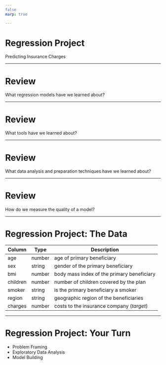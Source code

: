 ```yaml
---
false
marp: true

---
```


# Regression Project
Predicting Insurance Charges

<!--
We have learned so much about regression over the past few labs. We have learned about linear regression and polynomial regression. We have learned how to calculate regression quality. We have built regression models using both scikit-learn and TensorFlow, where we have created traditional regression models and neural networks.

However, most of the work we have done with regression has been very guided. In this project, you'll be given a dataset and you will explore it on your own. You will then train and evaluate your own model. The model will be based on a dataset found on Kaggle that contains information about insurance charges. 
-->

---

# Review

What regression models have we learned about?

<!--
Before diving in, let's review a bit. What models have we learned so far? 

@Exercise(5 minutes) {
Have the students list the models that they have learned so far. Get them to explain each of the models they mention. If they need prompting, remind them about linear regression, polynomial regression, and neural networks.
}
-->

---

# Review

What tools have we learned about?

<!--
We have learned many different tools for performing regression. What are some of those tools?

@Exercise(5 minutes) {
Have the students talk about the tools that they have learned about. Get them to explain a bit about each of the tools. If they need prompting, remind them about scikit-learn's `LinearRegression` and `PolynomialFeatures`. Remind them about TensorFlow and the Keras API.
}
-->

---

# Review

What data analysis and preparation techniques have we learned about?

<!--
We have also done quite a bit of data analysis and manipulation. What are some techniques and tools that we have learned?

@Exercise(5 minutes) {
Have the students talk about the tools and techniques that they have learned about. If they need prompting, remind them about standardization and normalization. Remind them about detecting missing data and how to fix the data points that are missing. Remind them about basic sanity checking. Remind them about finding bias in the data.
}
-->

---

# Review

How do we measure the quality of a model?

<!--
Once we build a model, how do we know if it is any good? What are some ways for us to test model quality?

@Exercise(5 minutes) {
Have the students talk about testing and model quality. If they need prompting, remind the students about having a final validation holdout. Remind them that we can measure attributes such as root mean squared error and mean absolute error. Remind them that we also validate internally in the model as we perform optimization. Be sure that 'generalization' is brought up. We don't want a model that just scores well while being trained. We want a model that generalizes well to data that it has never seen. Remind them that we test this by utilizing training, testing, and validation sets. 
}
-->

---

# Regression Project: The Data

Column   | Type   | Description
---------|--------|------------
age      | number | age of primary beneficiary
sex      | string | gender of the primary beneficiary
bmi      | number | body mass index of the primary beneficiary
children | number | number of children covered by the plan
smoker   | string | is the primary beneficiary a smoker
region   | string | geographic region of the beneficiaries
charges  | number | costs to the insurance company (*target*)

<!--
Here are the columns of data that you'll be working with. As you can see, we have both numbers and strings. The target column is 'charges' and it is a continuously varying number. 
-->

---

# Regression Project: Your Turn

* Problem Framing
* Exploratory Data Analysis
* Model Building

<!--
It is now your turn to perform a regression from end-to-end.

The lab that you are about to be given is divided into three primary parts, shown on this slide.

In the "Problem Framing" section, you'll be given the context for your insurance charges model and asked questions about how machine learning might or might not be the best tool for the job, how the data might be biased, and how the model fits in the overall solution. This section exists to remind you that we are creating these models to help drive decisions and those decisions have impact. There aren't necessarily right or wrong answers here. We are interested in you thinking through the issues and coming up with your own opinion.

In the next section, you'll acquire and explore the data. In this section, we expect you to write code and prose about the data. Does the data have obvious problems? Do any model-independent changes need to be made to the data? EDA is the place to reason about and perform these tasks.

The final section is the modeling section. In this section, we expect you to build and train a model to perform regression. Then measure the quality of that model using, at minimum, a final root mean squared error. It doesn't matter if you perform a linear regression or build a neural network. We just want to see a model built and trained. It would be good if your final RMSE was near or better than the benchmark mentioned in the lab, but that isn't a strict requirement.

Feel free to use any of the tools that we have covered in this course so far.

Take your time. Experiment. Don't be afraid to throw away some work along the way.

-->